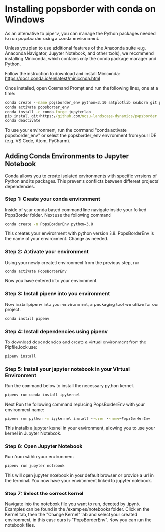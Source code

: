 # Installing popsborder with conda on Windows

As an alternative to pipenv, you can manage the Python packages needed to run popsborder using a conda environment.

Unless you plan to use additional features of the Anaconda suite (e.g. Anaconda Navigator, Jupyter Notebook, and other tools), we recommend installing Miniconda, which contains only the conda package manager and Python.

Follow the instruction to download and install Miniconda: <https://docs.conda.io/en/latest/miniconda.html>

Once installed, open Command Prompt and run the following lines, one at a time:

```bat
conda create --name popsborder_env python=3.10 matplotlib seaborn git pip
conda activate popsborder_env
conda install -c conda-forge jupyterlab
pip install git+https://github.com/ncsu-landscape-dynamics/popsborder
conda deactivate
```

To use your environment, run the command "conda activate popsborder_env" or select the popsborder_env environment from your IDE (e.g. VS Code, Atom, PyCharm).

## Adding Conda Environments to Jupyter Notebook

Conda allows you to create isolated environments with specific versions of Python and its packages.
This prevents conflicts between
different projects' dependencies.

### Step 1: Create your conda environment
Inside of your conda based command line navigate inside your forked PopsBorder
folder. Next use the following command
```bat
conda create -n PopsBorderEnv python=3.8
```
This creates your environment with python version 3.8.
PopsBorderEnv is the name of your environment. Change as needed.

### Step 2: Activate your environment
Using your newly created environment from the previous step, run
```bat
conda activate PopsBorderEnv
```
Now you have entered into your environment.

### Step 3: Install pipenv into you environment
Now install pipenv into your environment, a packaging tool we utilize
for our project.
```bat
conda install pipenv
```

### Step 4: Install dependencies using pipenv
To download dependencies and create a virtual environment from the Pipfile.lock use:
```bat
pipenv install
```

### Step 5: Install your jupyter notebook in your Virtual Environment
Run the command below to install the necessary python kernel.
```bat
pipenv run conda install ipykernel
```
Next Run the following command replacing PopsBorderEnv with your
environment name:
```bat
pipenv run python -m ipykernel install --user --name=PopsBorderEnv
```
This installs a jupyter kernel in your environment, allowing you to
use your kernel in Jupyter Notebook.

### Step 6: Open Jupyter Notebook
Run from within your environment
```bat
pipenv run jupyter notebook
```
This will open jupyter notebook in your default browser or provide
a url in the terminal. You now have your environment linked to
jupyter notebook.

### Step 7: Select the correct kernel
Navigate into the notebook file you want to run, denoted by .ipynb.
Examples can be found in the /examples/notebooks folder.
Click on the Kernel tab, then the "Change Kernel" tab and select your
created environment, in this case ours is "PopsBorderEnv".
Now you can run the notebook files.